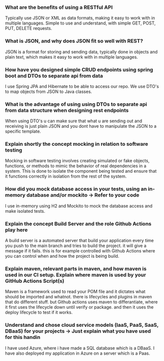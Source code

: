 ### What are the benefits of using a RESTful API
Typically use JSON or XML as data formats, making it easy to work with in multiple languages.
Simple to use and understand, with simple GET, POST, PUT, DELETE requests.

### What is JSON, and why does JSON fit so well with REST?
JSON is a format for storing and sending data, typically done in objects and plain text, which makes it easy to work with in multiple languages.

### How have you designed simple CRUD endpoints using spring boot and DTOs to separate api from data
I use Spring JPA and Hibernate to be able to access our repo. We use DTO's to map objects from JSON to Java classes.

### What is the advantage of using using DTOs to separate api from data structure when designing rest endpoints
When using DTO's u can make sure that what u are sending out and receiving is just plain JSON and you dont have to manipulate the JSON to a specific template.

### Explain shortly the concept mocking in relation to software testing
Mocking in software testing involves creating simulated or fake objects, functions, or methods to mimic the behavior of real dependencies in a system. This is done to isolate the component being tested and ensure that it functions correctly in isolation from the rest of the system.

### How did you mock database access in your tests, using an in-memory database and/or mockito → Refer to your code
I use in-memory using H2 and Mockito to mock the database access and make isolated tests.

### Explain the concept Build Server and the role Github Actions play here
A build server is a automated server that build your application every time you push to the main branch and tries to build the project. it will give a message if it fails. this is for example controlled with Github Actions where you can control when and how the project is being build.

### Explain maven, relevant parts in maven, and how maven is used in our CI setup. Explain where maven is used by your GitHub Actions Script(s)
Maven is a framework used to read your POM file and it dictates what should be imported and whatnot. there is lifecycles and plugins in maven that do different stuff. but Github actions uses maven to differantiate, where it first uses the lifecycle down until verify or package. and then it uses the deploy lifecycle to test if it works.

### Understand and chose cloud service models (IaaS, PaaS, SaaS, DBaaS) for your projects -> Just explain what you have used for this handin
I have used Azure, where i have made a SQL database which is a DBaaS. I have also deployed my application in Azure on a server which is a Paas.